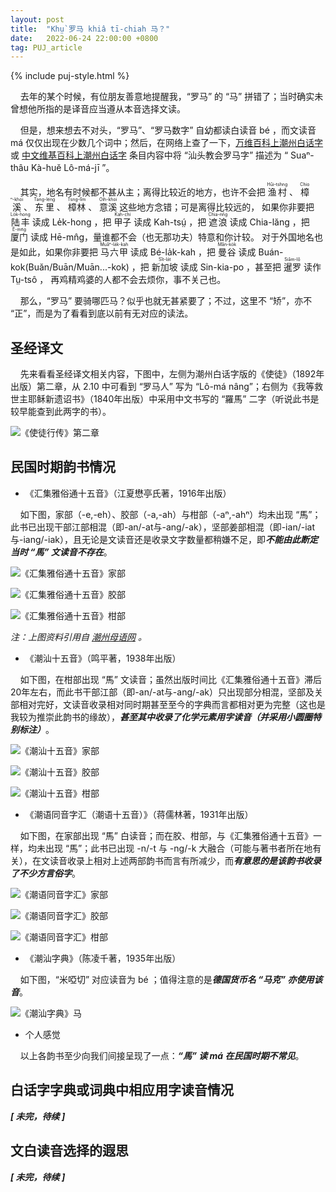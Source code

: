 ```yaml
---
layout: post
title:  "Khṳ̀ 罗马 khiâ tī-chiah 马？"
date:   2022-06-24 22:00:00 +0800
tag: PUJ_article
---
```


{% include puj-style.html %}

&nbsp;&nbsp;&nbsp;&nbsp;去年的某个时候，有位朋友善意地提醒我，“罗马” 的 “马” 拼错了；当时确实未曾想他所指的是译音应当遵从本音选择文读。

&nbsp;&nbsp;&nbsp;&nbsp;但是，想来想去不对头，“罗马”、“罗马数字” 自幼都读白读音 bé ，而文读音 má 仅仅出现在少数几个词中；然后，在网络上查了一下，[万维百科上潮州白话字](https://www.wanweibaike.net/wiki-%E6%BD%AE%E5%B7%9E%E7%99%BD%E8%A9%B1%E5%AD%97) 或 [中文维基百科上潮州白话字](https://m.so.studiodahu.com/wiki/%E6%BD%AE%E5%B7%9E%E7%99%BD%E8%A9%B1%E5%AD%97) 条目内容中将 “汕头教会罗马字” 描述为 “ Suaⁿ-thâu Kà-huĕ Lô-má-jī ”。

&nbsp;&nbsp;&nbsp;&nbsp;其实，地名有时候都不甚从主；离得比较近的地方，也许不会把 
<ruby style="ruby-position:over">
	<rb class="markup_main">渔村</rb>
	<rp>(</rp><rt class="markup_over">Hûi-tshng</rt><rp>)</rp>
</ruby>、
<ruby style="ruby-position:over">
	<rb class="markup_main">樟溪</rb>
	<rp>(</rp><rt class="markup_over">Chioⁿ-khoi</rt><rp>)</rp>
</ruby>、
<ruby style="ruby-position:over">
	<rb class="markup_main">东里</rb>
	<rp>(</rp><rt class="markup_over">Tang-léng</rt><rp>)</rp>
</ruby>、
<ruby style="ruby-position:over">
	<rb class="markup_main">樟林</rb>
	<rp>(</rp><rt class="markup_over">Tsng-lîm</rt><rp>)</rp>
</ruby>、
<ruby style="ruby-position:over">
	<rb class="markup_main">意溪</rb>
	<rp>(</rp><rt class="markup_over">Oih-khoi</rt><rp>)</rp>
</ruby> 这些地方念错；可是离得比较远的，
如果你非要把 
<ruby style="ruby-position:over">
	<rb class="markup_main">陆丰</rb>
	<rp>(</rp><rt class="markup_over">Lo̍k-hong</rt><rp>)</rp>
</ruby> 读成 Le̍k-hong ，把 
<ruby style="ruby-position:over">
	<rb class="markup_main">甲子</rb>
	<rp>(</rp><rt class="markup_over">Kah-chí</rt><rp>)</rp>
</ruby> 读成 Kah-tsṳ́ ，把 
<ruby style="ruby-position:over">
	<rb class="markup_main">遮浪</rb>
	<rp>(</rp><rt class="markup_over">Chia-nn̄g</rt><rp>)</rp>
</ruby> 读成 Chia-lăng ，把 
<ruby style="ruby-position:over">
	<rb class="markup_main">厦门</rb>
	<rp>(</rp><rt class="markup_over">Ĕ-mn̂g</rt><rp>)</rp>
</ruby> 读成 Hē-mn̂g，量谁都不会（也无那功夫）特意和你计较。
对于外国地名也是如此，如果你非要把 
<ruby style="ruby-position:over">
	<rb class="markup_main">马六甲</rb>
	<rp>(</rp><rt class="markup_over">Muâⁿ-la̍k-kah</rt><rp>)</rp>
</ruby> 读成 Bé-la̍k-kah ，把 
<ruby style="ruby-position:over">
	<rb class="markup_main">曼谷</rb>
	<rp>(</rp><rt class="markup_over">Mân-ko̍k</rt><rp>)</rp>
</ruby> 读成 Buán-kok(Buăn/Buān/Muān...-kok) ，把 
<ruby style="ruby-position:over">
	<rb class="markup_main">新加坡</rb>
	<rp>(</rp><rt class="markup_over">Sît-la̍t</rt><rp>)</rp>
</ruby> 读成 Sin-kia-po ，甚至把 
<ruby style="ruby-position:over">
	<rb class="markup_main">暹罗</rb>
	<rp>(</rp><rt class="markup_over">Siâm-lô</rt><rp>)</rp>
</ruby> 读作 Tṳ-tsô ，
再鸡精鸡婆的人都不会去烦你，事不关己也。

&nbsp;&nbsp;&nbsp;&nbsp;那么，“罗马” 要骑哪匹马？似乎也就无甚紧要了；不过，这里不 “矫”，亦不 “正”，而是为了看看到底以前有无对应的读法。

## 圣经译文

&nbsp;&nbsp;&nbsp;&nbsp;先来看看圣经译文相关内容，下图中，左侧为潮州白话字版的《使徒》（1892年出版）第二章，从 2.10 中可看到 “罗马人” 写为 “Lô-má nâng”；右侧为《我等救世主耶稣新遗诏书》（1840年出版）中采用中文书写的 “羅馬” 二字（听说此书是较早能查到此两字的书）。


![《使徒行传》第二章](https://media.githubusercontent.com/media/DonAnthonyLee/DonAnthonyLee.github.io/main/images/%E4%BD%BF%E5%BE%92%E8%A1%8C%E4%BC%A0%E7%AC%AC%E4%BA%8C%E7%AB%A0.png)


## 民国时期韵书情况

+ 《汇集雅俗通十五音》（江夏懋亭氏著，1916年出版）

&nbsp;&nbsp;&nbsp;&nbsp;如下图，家部（-e,-eh）、胶部（-a,-ah）与柑部（-aⁿ,-ahⁿ）均未出现 “馬”；此书已出现干部江部相混（即-an/-at与-ang/-ak），坚部姜部相混（即-ian/-iat与-iang/-iak），且无论是文读音还是收录文字数量都稍嫌不足，即***不能由此断定当时 “馬” 文读音不存在***。

![《汇集雅俗通十五音》家部](https://media.githubusercontent.com/media/DonAnthonyLee/DonAnthonyLee.github.io/main/images/%E6%B1%87%E9%9B%86%E9%9B%85%E4%BF%97%E9%80%9A%E5%8D%81%E4%BA%94%E9%9F%B3_%E5%AE%B6%E9%83%A8.png)

![《汇集雅俗通十五音》胶部](https://media.githubusercontent.com/media/DonAnthonyLee/DonAnthonyLee.github.io/main/images/%E6%B1%87%E9%9B%86%E9%9B%85%E4%BF%97%E9%80%9A%E5%8D%81%E4%BA%94%E9%9F%B3_%E8%83%B6%E9%83%A8.png)

![《汇集雅俗通十五音》柑部](https://media.githubusercontent.com/media/DonAnthonyLee/DonAnthonyLee.github.io/main/images/%E6%B1%87%E9%9B%86%E9%9B%85%E4%BF%97%E9%80%9A%E5%8D%81%E4%BA%94%E9%9F%B3_%E6%9F%91%E9%83%A8.png)

<i>注：上图资料引用自 <a href="https://www.mogher.com" target="_blank">潮州母语网</a> 。</i>
<br>

+ 《潮汕十五音》（鸣平著，1938年出版）

&nbsp;&nbsp;&nbsp;&nbsp;如下图，在柑部出现 “馬” 文读音；虽然出版时间比《汇集雅俗通十五音》滞后20年左右，而此书干部江部（即-an/-at与-ang/-ak）只出现部分相混，坚部及关部相对完好，文读音收录相对同时期甚至至今的字典而言都相对更为完整（这也是我较为推崇此韵书的缘故），***甚至其中收录了化学元素用字读音（并采用小圆圈特别标注）***。

![《潮汕十五音》家部](https://media.githubusercontent.com/media/DonAnthonyLee/DonAnthonyLee.github.io/main/images/%E6%BD%AE%E6%B1%95%E5%8D%81%E4%BA%94%E9%9F%B3_%E5%AE%B6%E9%83%A8.png)

![《潮汕十五音》胶部](https://media.githubusercontent.com/media/DonAnthonyLee/DonAnthonyLee.github.io/main/images/%E6%BD%AE%E6%B1%95%E5%8D%81%E4%BA%94%E9%9F%B3_%E8%83%B6%E9%83%A8.png)

![《潮汕十五音》柑部](https://media.githubusercontent.com/media/DonAnthonyLee/DonAnthonyLee.github.io/main/images/%E6%BD%AE%E6%B1%95%E5%8D%81%E4%BA%94%E9%9F%B3_%E6%9F%91%E9%83%A8.png)
<br>

+ 《潮语同音字汇（潮语十五音）》（蒋儒林著，1931年出版）

&nbsp;&nbsp;&nbsp;&nbsp;如下图，在家部出现 “馬” 白读音；而在胶、柑部，与《汇集雅俗通十五音》一样，均未出现 “馬”；此书已出现 -n/-t 与 -ng/-k 大融合（可能与著书者所在地有关），在文读音收录上相对上述两部韵书而言有所减少，而***有意思的是该韵书收录了不少方言俗字***。

![《潮语同音字汇》家部](https://media.githubusercontent.com/media/DonAnthonyLee/DonAnthonyLee.github.io/main/images/%E6%BD%AE%E8%AF%AD%E5%90%8C%E9%9F%B3%E5%AD%97%E6%B1%87_%E5%AE%B6%E9%83%A8.png)

![《潮语同音字汇》胶部](https://media.githubusercontent.com/media/DonAnthonyLee/DonAnthonyLee.github.io/main/images/%E6%BD%AE%E8%AF%AD%E5%90%8C%E9%9F%B3%E5%AD%97%E6%B1%87_%E8%83%B6%E9%83%A8.png)

![《潮语同音字汇》柑部](https://media.githubusercontent.com/media/DonAnthonyLee/DonAnthonyLee.github.io/main/images/%E6%BD%AE%E8%AF%AD%E5%90%8C%E9%9F%B3%E5%AD%97%E6%B1%87_%E6%9F%91%E9%83%A8.png)
<br>

+ 《潮汕字典》（陈凌千著，1935年出版）

&nbsp;&nbsp;&nbsp;&nbsp;如下图，“米啞切” 对应读音为 bé ；值得注意的是***德国货币名 “马克” 亦使用该音***。

![《潮汕字典》马](https://media.githubusercontent.com/media/DonAnthonyLee/DonAnthonyLee.github.io/main/images/%E6%BD%AE%E6%B1%95%E5%AD%97%E5%85%B8_%E9%A9%AC.png)
<br>


+ 个人感觉

&nbsp;&nbsp;&nbsp;&nbsp;以上各韵书至少向我们间接呈现了一点：***“馬” 读 má 在民国时期不常见***。
<br>


## 白话字字典或词典中相应用字读音情况


***[ 未完，待续 ]***
<br>


## 文白读音选择的遐思

***[ 未完，待续 ]***
<br>



